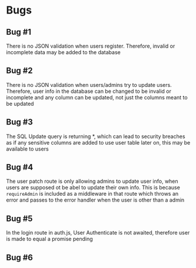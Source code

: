 # Bugs

## Bug #1

There is no JSON validation when users register. Therefore, invalid or incomplete data may be added to the database

## Bug #2

There is no JSON validation when users/admins try to update users. Therefore, user info in the database can be changed to be invalid or incomplete and any column can be updated, not just the columns meant to be updated

## Bug #3

The SQL Update query is returning *, which can lead to security breaches as if any sensitive columns are added to use user table later on, this may be available to users

## Bug #4

The user patch route is only allowing admins to update user info, when users are supposed ot be abel to update their own info. This is because `requireAdmin`  is included as a middleware in that route which throws an error and passes to the error handler when the user is other than a admin

## Bug #5

In the login route in auth.js, User Authenticate is not awaited, therefore user is made to equal a promise pending

## Bug #6

















